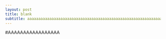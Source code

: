 ```yaml
---
layout: post
title: blank
subtitle: aaaaaaaaaaaaaaaaaaaaaaaaaaaaaaaaaaaaaaaaaaaaaaaaaaaaaaaaaaaaaaaaaaaaaa
---
```


#AAAAAAAAAAAAAAAAA